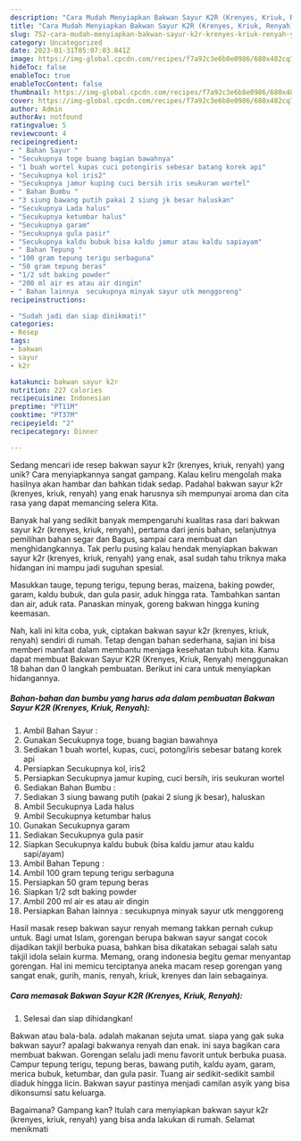 ```yaml
---
description: "Cara Mudah Menyiapkan Bakwan Sayur K2R (Krenyes, Kriuk, Renyah) yang Bisa Manjain Lidah"
title: "Cara Mudah Menyiapkan Bakwan Sayur K2R (Krenyes, Kriuk, Renyah) yang Bisa Manjain Lidah"
slug: 752-cara-mudah-menyiapkan-bakwan-sayur-k2r-krenyes-kriuk-renyah-yang-bisa-manjain-lidah
category: Uncategorized
date: 2023-01-31T05:07:03.841Z
image: https://img-global.cpcdn.com/recipes/f7a92c3e6b8e0986/680x482cq70/bakwan-sayur-k2r-krenyes-kriuk-renyah-foto-resep-utama.jpg
hideToc: false
enableToc: true
enableTocContent: false
thumbnail: https://img-global.cpcdn.com/recipes/f7a92c3e6b8e0986/680x482cq70/bakwan-sayur-k2r-krenyes-kriuk-renyah-foto-resep-utama.jpg
cover: https://img-global.cpcdn.com/recipes/f7a92c3e6b8e0986/680x482cq70/bakwan-sayur-k2r-krenyes-kriuk-renyah-foto-resep-utama.jpg
author: Admin
authorAv: notfound
ratingvalue: 5
reviewcount: 4
recipeingredient:
- " Bahan Sayur "
- "Secukupnya toge buang bagian bawahnya"
- "1 buah wortel kupas cuci potongiris sebesar batang korek api"
- "Secukupnya kol iris2"
- "Secukupnya jamur kuping cuci bersih iris seukuran wortel"
- " Bahan Bumbu "
- "3 siung bawang putih pakai 2 siung jk besar haluskan"
- "Secukupnya Lada halus"
- "Secukupnya ketumbar halus"
- "Secukupnya garam"
- "Secukupnya gula pasir"
- "Secukupnya kaldu bubuk bisa kaldu jamur atau kaldu sapiayam"
- " Bahan Tepung "
- "100 gram tepung terigu serbaguna"
- "50 gram tepung beras"
- "1/2 sdt baking powder"
- "200 ml air es atau air dingin"
- " Bahan lainnya  secukupnya minyak sayur utk menggoreng"
recipeinstructions:

- "Sudah jadi dan siap dinikmati!"
categories:
- Resep
tags:
- bakwan
- sayur
- k2r

katakunci: bakwan sayur k2r 
nutrition: 227 calories
recipecuisine: Indonesian
preptime: "PT11M"
cooktime: "PT37M"
recipeyield: "2"
recipecategory: Dinner

---
```





Sedang mencari ide resep bakwan sayur k2r (krenyes, kriuk, renyah) yang unik? Cara menyiapkannya sangat gampang. Kalau keliru mengolah maka hasilnya akan hambar dan bahkan tidak sedap. Padahal bakwan sayur k2r (krenyes, kriuk, renyah) yang enak harusnya sih mempunyai aroma dan cita rasa yang dapat memancing selera Kita.





Banyak hal yang sedikit banyak mempengaruhi kualitas rasa dari bakwan sayur k2r (krenyes, kriuk, renyah), pertama dari jenis bahan, selanjutnya pemilihan bahan segar dan Bagus, sampai cara membuat dan menghidangkannya. Tak perlu pusing kalau hendak menyiapkan bakwan sayur k2r (krenyes, kriuk, renyah) yang enak,      asal sudah tahu triknya maka hidangan ini mampu jadi suguhan spesial.














Masukkan tauge, tepung terigu, tepung beras, maizena, baking powder, garam, kaldu bubuk, dan gula pasir, aduk hingga rata. Tambahkan santan dan air, aduk rata. Panaskan minyak, goreng bakwan hingga kuning keemasan.






Nah, kali ini kita coba, yuk, ciptakan bakwan sayur k2r (krenyes, kriuk, renyah) sendiri di rumah. Tetap dengan bahan sederhana, sajian ini bisa memberi manfaat dalam membantu menjaga kesehatan tubuh kita. Kamu dapat membuat Bakwan Sayur K2R (Krenyes, Kriuk, Renyah) menggunakan 18 bahan dan 0 langkah pembuatan. Berikut ini cara untuk menyiapkan hidangannya.

<!--inarticleads1-->

##### Bahan-bahan dan bumbu yang harus ada dalam pembuatan Bakwan Sayur K2R (Krenyes, Kriuk, Renyah):

1. Ambil  Bahan Sayur :
1. Gunakan Secukupnya toge, buang bagian bawahnya
1. Sediakan 1 buah wortel, kupas, cuci, potong/iris sebesar batang korek api
1. Persiapkan Secukupnya kol, iris2
1. Persiapkan Secukupnya jamur kuping, cuci bersih, iris seukuran wortel
1. Sediakan  Bahan Bumbu :
1. Sediakan 3 siung bawang putih (pakai 2 siung jk besar), haluskan
1. Ambil Secukupnya Lada halus
1. Ambil Secukupnya ketumbar halus
1. Gunakan Secukupnya garam
1. Sediakan Secukupnya gula pasir
1. Siapkan Secukupnya kaldu bubuk (bisa kaldu jamur atau kaldu sapi/ayam)
1. Ambil  Bahan Tepung :
1. Ambil 100 gram tepung terigu serbaguna
1. Persiapkan 50 gram tepung beras
1. Siapkan 1/2 sdt baking powder
1. Ambil 200 ml air es atau air dingin
1. Persiapkan  Bahan lainnya : secukupnya minyak sayur utk menggoreng


Hasil masak resep bakwan sayur renyah memang takkan pernah cukup untuk. Bagi umat Islam, gorengan berupa bakwan sayur sangat cocok dijadikan takjil berbuka puasa, bahkan bisa dikatakan sebagai salah satu takjil idola selain kurma. Memang, orang indonesia begitu gemar menyantap gorengan. Hal ini memicu terciptanya aneka macam resep gorengan yang sangat enak, gurih, manis, renyah, kriuk, krenyes dan lain sebagainya. 

<!--inarticleads2-->

##### Cara memasak Bakwan Sayur K2R (Krenyes, Kriuk, Renyah):


1. Selesai dan siap dihidangkan!

Bakwan atau bala-bala. adalah makanan sejuta umat. siapa yang gak suka bakwan sayur? apalagi bakwanya renyah dan enak. ini saya bagikan cara membuat bakwan. Gorengan selalu jadi menu favorit untuk berbuka puasa. Campur tepung terigu, tepung beras, bawang putih, kaldu ayam, garam, merica bubuk, ketumbar, dan gula pasir. Tuang air sedikit-sedikit sambil diaduk hingga licin. Bakwan sayur pastinya menjadi camilan asyik yang bisa dikonsumsi satu keluarga. 

Bagaimana? Gampang kan? Itulah cara menyiapkan bakwan sayur k2r (krenyes, kriuk, renyah) yang bisa anda lakukan di rumah. Selamat menikmati
